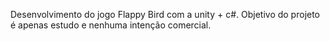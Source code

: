 Desenvolvimento do jogo Flappy Bird com a unity + c#. Objetivo do projeto é apenas estudo e nenhuma intenção comercial.
